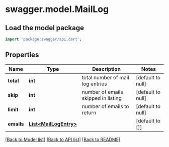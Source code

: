 # swagger.model.MailLog

## Load the model package
```dart
import 'package:swagger/api.dart';
```

## Properties
Name | Type | Description | Notes
------------ | ------------- | ------------- | -------------
**total** | **int** | total number of mail log entries | [default to null]
**skip** | **int** | number of emails skipped in listing | [default to null]
**limit** | **int** | number of emails to return | [default to null]
**emails** | [**List&lt;MailLogEntry&gt;**](MailLogEntry.md) |  | [default to []]

[[Back to Model list]](../README.md#documentation-for-models) [[Back to API list]](../README.md#documentation-for-api-endpoints) [[Back to README]](../README.md)

